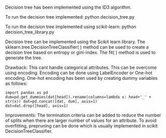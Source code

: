 Decision tree has been implemented using the ID3 algorithm.

To run the decision tree implemented: python decision_tree.py

To run the decision tree implemented using scikit-learn: python decision_tree_library.py

Decision tree can be implemented using the Scikit learn library. The sklearn.tree.DecisionTreeClassifier( ) method can be used to create a decision tree based on entropy or gini-index. The fit( ) method is used to generate the tree.

Drawback: This cant handle categorical attributes. This can be overcome using encoding. Encoding can be done using LabelEncoder or One-hot encoding. One-hot encoding has been used by creating dummy variables as follows:

```
import pandas as pd 
dum=pd.get_dummies(dat[head]).rename(columns=lambda x: head+'_' + str(x)) dat=pd.concat([dat, dum], axis=1)
dat=dat.drop([head], axis=1)
```

Improvements:
The termination criteria can be added to reduce the number of splits when there are larger number of values for an attribute. To avoid overfitting, prepruning can be done which is usually implemented in scikit DecisionTreeClassifier.


